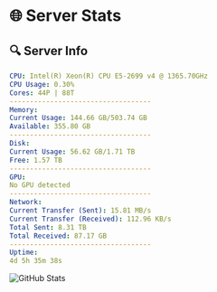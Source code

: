 # 🌐 Server Stats
## 🔍 Server Info
```yaml
CPU: Intel(R) Xeon(R) CPU E5-2699 v4 @ 1365.70GHz
CPU Usage: 0.30%
Cores: 44P | 88T
-----------------------------------
Memory:
Current Usage: 144.66 GB/503.74 GB
Available: 355.80 GB
-----------------------------------
Disk:
Current Usage: 56.62 GB/1.71 TB
Free: 1.57 TB
-----------------------------------
GPU:
No GPU detected
-----------------------------------
Network:
Current Transfer (Sent): 15.81 MB/s
Current Transfer (Received): 112.96 KB/s
Total Sent: 8.31 TB
Total Received: 87.17 GB
-----------------------------------
Uptime:
4d 5h 35m 38s
```
![GitHub Stats](https://img.shields.io/badge/Updated-2025-03-12_02:58:27-blue)